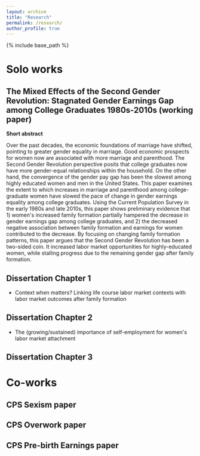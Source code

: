 ```yaml
---
layout: archive
title: "Research"
permalink: /research/
author_profile: true
---
```


{% include base_path %}


# Solo works 

## The Mixed Effects of the Second Gender Revolution: Stagnated Gender Earnings Gap among College Graduates 1980s-2010s (working paper)

**Short abstract**

Over the past decades, the economic foundations of marriage have shifted, pointing to greater gender equality in marriage. Good economic prospects for women now are associated with more marriage and parenthood. The Second Gender Revolution perspective posits that college graduates now have more gender-equal relationships within the household. On the other hand, the convergence of the gender pay gap has been the slowest among highly educated women and men in the United States. This paper examines the extent to which increases in marriage and parenthood among college-graduate women have slowed the pace of change in gender earnings equality among college graduates. Using the Current Population Survey in the early 1980s and late 2010s, this paper shows preliminary evidence that 1) women's increased family formation partially hampered the decrease in gender earnings gap among college graduates, and 2) the decreased negative association between family formation and earnings for women contributed to the decrease. By focusing on changing family formation patterns, this paper argues that the Second Gender Revolution has been a two-sided coin. It increased labor market opportunities for highly-educated women, while stalling progress due to the remaining gender gap after family formation.


## Dissertation Chapter 1 
- Context when matters? Linking life course labor market contexts with labor market outcomes after family formation 


## Dissertation Chapter 2 
- The (growing/sustained) importance of self-employment for women's labor market attachment

## Dissertation Chapter 3 


# Co-works 

## CPS Sexism paper 


## CPS Overwork paper 


## CPS Pre-birth Earnings paper

